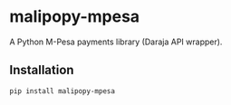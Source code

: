 # malipopy-mpesa

A Python M-Pesa payments library (Daraja API wrapper).

## Installation

```bash
pip install malipopy-mpesa
